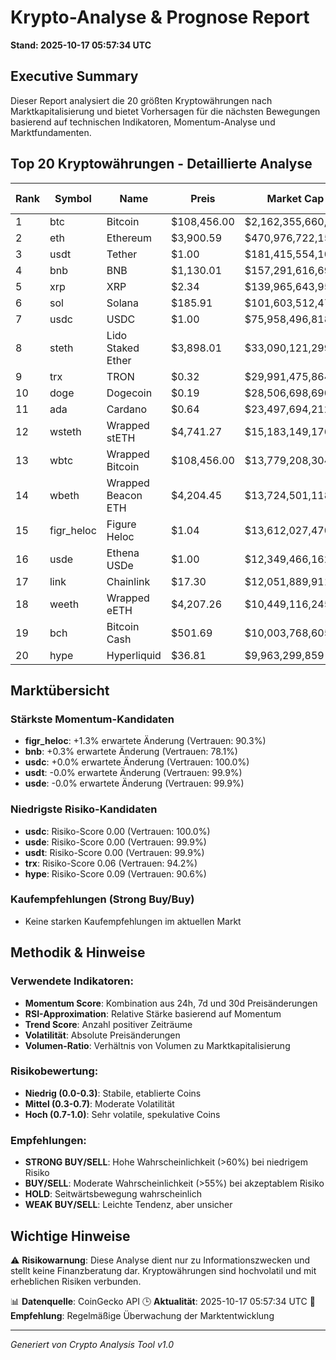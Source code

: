 # Krypto-Analyse & Prognose Report
**Stand: 2025-10-17 05:57:34 UTC**

## Executive Summary

Dieser Report analysiert die 20 größten Kryptowährungen nach Marktkapitalisierung und bietet Vorhersagen für die nächsten Bewegungen basierend auf technischen Indikatoren, Momentum-Analyse und Marktfundamenten.

## Top 20 Kryptowährungen - Detaillierte Analyse

|   Rank | Symbol     | Name               | Preis       | Market Cap         | Wahrscheinlichkeit ↑   | Wahrscheinlichkeit ↓   | Seitwärts   | Erwartete Änderung   | Empfehlung   | Vertrauen   |
|--------|------------|--------------------|-------------|--------------------|------------------------|------------------------|-------------|----------------------|--------------|-------------|
|      1 | btc        | Bitcoin            | $108,456.00 | $2,162,355,660,673 | 26.7%                  | 53.3%                  | 20.0%       | -3.0%                | WEAK SELL    | 88.7%       |
|      2 | eth        | Ethereum           | $3,900.59   | $470,976,722,155   | 26.7%                  | 53.3%                  | 20.0%       | -4.0%                | WEAK SELL    | 87.9%       |
|      3 | usdt       | Tether             | $1.00       | $181,415,554,109   | 43.3%                  | 36.7%                  | 20.0%       | -0.0%                | WEAK BUY     | 99.9%       |
|      4 | bnb        | BNB                | $1,130.01   | $157,291,616,693   | 35.7%                  | 42.9%                  | 21.4%       | +0.3%                | WEAK SELL    | 78.1%       |
|      5 | xrp        | XRP                | $2.34       | $139,965,643,950   | 26.7%                  | 53.3%                  | 20.0%       | -6.5%                | WEAK SELL    | 85.4%       |
|      6 | sol        | Solana             | $185.91     | $101,603,512,473   | 26.7%                  | 53.3%                  | 20.0%       | -6.2%                | WEAK SELL    | 83.2%       |
|      7 | usdc       | USDC               | $1.00       | $75,958,496,818    | 43.3%                  | 36.7%                  | 20.0%       | +0.0%                | WEAK BUY     | 100.0%      |
|      8 | steth      | Lido Staked Ether  | $3,898.01   | $33,090,121,299    | 26.7%                  | 53.3%                  | 20.0%       | -4.1%                | WEAK SELL    | 87.8%       |
|      9 | trx        | TRON               | $0.32       | $29,991,475,864    | 35.7%                  | 42.9%                  | 21.4%       | -2.2%                | WEAK SELL    | 94.2%       |
|     10 | doge       | Dogecoin           | $0.19       | $28,506,698,690    | 28.1%                  | 53.1%                  | 18.7%       | -8.8%                | WEAK SELL    | 80.7%       |
|     11 | ada        | Cardano            | $0.64       | $23,497,694,212    | 26.7%                  | 53.3%                  | 20.0%       | -7.9%                | WEAK SELL    | 80.8%       |
|     12 | wsteth     | Wrapped stETH      | $4,741.27   | $15,183,149,176    | 26.7%                  | 53.3%                  | 20.0%       | -4.0%                | WEAK SELL    | 86.8%       |
|     13 | wbtc       | Wrapped Bitcoin    | $108,456.00 | $13,779,208,304    | 26.7%                  | 53.3%                  | 20.0%       | -3.0%                | WEAK SELL    | 89.6%       |
|     14 | wbeth      | Wrapped Beacon ETH | $4,204.45   | $13,724,501,118    | 26.7%                  | 53.3%                  | 20.0%       | -4.0%                | WEAK SELL    | 88.3%       |
|     15 | figr_heloc | Figure Heloc       | $1.04       | $13,612,027,470    | 42.9%                  | 35.7%                  | 21.4%       | +1.3%                | WEAK BUY     | 90.3%       |
|     16 | usde       | Ethena USDe        | $1.00       | $12,349,466,162    | 35.7%                  | 42.9%                  | 21.4%       | -0.0%                | WEAK SELL    | 99.9%       |
|     17 | link       | Chainlink          | $17.30      | $12,051,889,911    | 26.7%                  | 53.3%                  | 20.0%       | -8.1%                | WEAK SELL    | 80.1%       |
|     18 | weeth      | Wrapped eETH       | $4,207.26   | $10,449,116,245    | 26.7%                  | 53.3%                  | 20.0%       | -4.0%                | WEAK SELL    | 88.0%       |
|     19 | bch        | Bitcoin Cash       | $501.69     | $10,003,768,605    | 26.7%                  | 53.3%                  | 20.0%       | -5.6%                | WEAK SELL    | 81.2%       |
|     20 | hype       | Hyperliquid        | $36.81      | $9,963,299,859     | 26.7%                  | 53.3%                  | 20.0%       | -7.7%                | WEAK SELL    | 90.6%       |

## Marktübersicht

### Stärkste Momentum-Kandidaten
- **figr_heloc**: +1.3% erwartete Änderung (Vertrauen: 90.3%)
- **bnb**: +0.3% erwartete Änderung (Vertrauen: 78.1%)
- **usdc**: +0.0% erwartete Änderung (Vertrauen: 100.0%)
- **usdt**: -0.0% erwartete Änderung (Vertrauen: 99.9%)
- **usde**: -0.0% erwartete Änderung (Vertrauen: 99.9%)


### Niedrigste Risiko-Kandidaten
- **usdc**: Risiko-Score 0.00 (Vertrauen: 100.0%)
- **usde**: Risiko-Score 0.00 (Vertrauen: 99.9%)
- **usdt**: Risiko-Score 0.00 (Vertrauen: 99.9%)
- **trx**: Risiko-Score 0.06 (Vertrauen: 94.2%)
- **hype**: Risiko-Score 0.09 (Vertrauen: 90.6%)


### Kaufempfehlungen (Strong Buy/Buy)
- Keine starken Kaufempfehlungen im aktuellen Markt


## Methodik & Hinweise

### Verwendete Indikatoren:
- **Momentum Score**: Kombination aus 24h, 7d und 30d Preisänderungen
- **RSI-Approximation**: Relative Stärke basierend auf Momentum
- **Trend Score**: Anzahl positiver Zeiträume
- **Volatilität**: Absolute Preisänderungen
- **Volumen-Ratio**: Verhältnis von Volumen zu Marktkapitalisierung

### Risikobewertung:
- **Niedrig (0.0-0.3)**: Stabile, etablierte Coins
- **Mittel (0.3-0.7)**: Moderate Volatilität
- **Hoch (0.7-1.0)**: Sehr volatile, spekulative Coins

### Empfehlungen:
- **STRONG BUY/SELL**: Hohe Wahrscheinlichkeit (>60%) bei niedrigem Risiko
- **BUY/SELL**: Moderate Wahrscheinlichkeit (>55%) bei akzeptablem Risiko
- **HOLD**: Seitwärtsbewegung wahrscheinlich
- **WEAK BUY/SELL**: Leichte Tendenz, aber unsicher

## Wichtige Hinweise

⚠️ **Risikowarnung**: Diese Analyse dient nur zu Informationszwecken und stellt keine Finanzberatung dar. Kryptowährungen sind hochvolatil und mit erheblichen Risiken verbunden.

📊 **Datenquelle**: CoinGecko API
🕒 **Aktualität**: 2025-10-17 05:57:34 UTC
🔄 **Empfehlung**: Regelmäßige Überwachung der Marktentwicklung

---
*Generiert von Crypto Analysis Tool v1.0*
